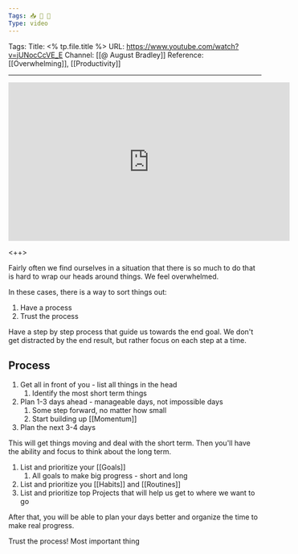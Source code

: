 ```yaml
---
Tags: 📥 🎥 🔴
Type: video
---
```


Tags: 
Title: <% tp.file.title %>
URL: https://www.youtube.com/watch?v=jUNocCcVE_E
Channel: [[@ August Bradley]]
Reference: [[Overwhelming]], [[Productivity]]

---

<center>
	<iframe width="560" height="315" src="https://www.youtube.com/embed/jUNocCcVE_E" frameborder="0" allow="accelerometer; autoplay; encrypted-media; gyroscope; picture-in-picture" allow-fullscreen></iframe>
</center>

<++>

Fairly often we find ourselves in a situation that there is so much to do that is hard to wrap our heads around things. We feel overwhelmed.

In these cases, there is a way to sort things out:

1. Have a process
2. Trust the process

Have a step by step process that guide us towards the end goal. We don't get distracted by the end result, but rather focus on each step at a time.

## Process
1. Get all in front of you - list all things in the head
	1. Identify the most short term things
2. Plan 1-3 days ahead - manageable days, not impossible days
	1. Some step forward, no matter how small
	2. Start building up [[Momentum]]
3. Plan the next 3-4 days

This will get things moving and deal with the short term. Then you'll have the ability and focus to think about the long term.

1. List and prioritize your [[Goals]]
	1. All goals to make big progress - short and long
2. List and prioritize you [[Habits]] and [[Routines]]
3. List and prioritize top Projects that will help us get to where we want to go

After that, you will be able to plan your days better and organize the time to make real progress.

Trust the process! Most important thing
